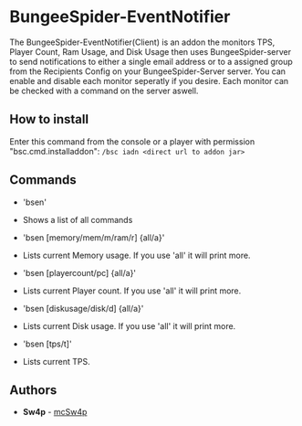 # BungeeSpider-EventNotifier
The BungeeSpider-EventNotifier(Client) is an addon the monitors TPS, Player Count, Ram Usage, and Disk Usage then uses BungeeSpider-server to send notifications to 
either a single email address or to a assigned group from the Recipients Config on your BungeeSpider-Server server. You can enable and disable each monitor seperatly 
if you desire. Each monitor can be checked with a command on the server aswell. 
 
## How to install
Enter this command from the console or a player with permission "bsc.cmd.installaddon":
`
  /bsc iadn <direct url to addon jar>
`
## Commands
* 'bsen'
 * Shows a list of all commands
 
* 'bsen [memory/mem/m/ram/r] {all/a}'
 * Lists current Memory usage. If you use 'all' it will print more.
 
* 'bsen [playercount/pc] {all/a}'
 * Lists current Player count. If you use 'all' it will print more.
 
* 'bsen [diskusage/disk/d] {all/a}'
 * Lists current Disk usage. If you use 'all' it will print more.
 
* 'bsen [tps/t]'
 * Lists current TPS.
 
## Authors
* **Sw4p** - [mcSw4p](https://github.com/mcSw4p)